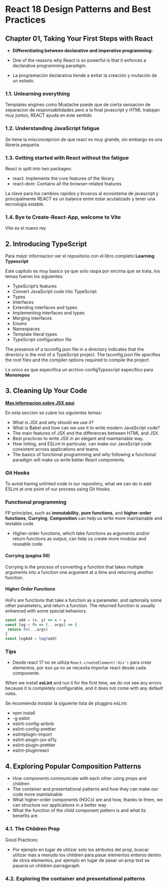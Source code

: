 # React 18 Design Patterns and Best Practices

## Chapter 01, Taking Your First Steps with React

- **Differentiating between declarative and imperative programming:**

- One of the reasons why React is so powerful is that it enforces a declarative programming paradigm.
- La programación declarativa tiende a evitar la creación y mutación de un estado.

### 1.1. Unlearning everything

Templates engines como Mustache puede que de cierta sensacion de separacion de responsabilidades pero a la final javascript y HTML trabajan muy juntos, REACT ayuda en este sentido

### 1.2. Understanding JavaScript fatigue

Se tiene la misconcepcion de que react es muy grande, sin embargo es una libreria pequeña.

### 1.3. Getting started with React without the fatigue

React is split into two packages:

- react: Implements the core features of the library
- react-dom: Contains all the browser-related features

La clave para los cambios rapidos y bruscos al ecosistema de javascript y principalmente REACT es un balance entre estar acutalizado y tener una tecnologia estable.

### 1.4. Bye to Create-React-App, welcome to Vite

Vite es el nuevo rey

## 2. Introducing TypeScript

Para mejor informacion ver el repositorio con el libro completo **Learning Typescript**

Este capitulo es muy basico ya que solo raspa por encima que se trata, los temas fueron los siguientes:

- TypeScript’s features
- Convert JavaScript code into TypeScript
- Types
- Interfaces
- Extending interfaces and types
- Implementing interfaces and types
- Merging interfaces
- Enums
- Namespaces
- Template literal types
- TypeScript configuration file

The presence of a tsconfig.json file in a directory indicates that the directory is the root of a TypeScript project. The tsconfig.json file specifies the root files and the compiler options required to compile the project

Lo unico es que especifica un archivo configTypescript especifico para **Monorepos**

## 3. Cleaning Up Your Code

[**Mas informacion sobre JSX aqui**](/03react/Patterns/JSXRules)

En esta seccion se cubre los siguientes temas:

- What is JSX and why should we use it?
- What is Babel and how can we use it to write modern JavaScript code?
- The main features of JSX and the differences between HTML and JSX.
- Best practices to write JSX in an elegant and maintainable way.
- How linting, and ESLint in particular, can make our JavaScript code consistent across applications and teams.
- The basics of functional programming and why following a functional paradigm will make us write better React components.

### Git Hooks

To avoid having unlinted code in our repository, what we can do is add ESLint at one point of our process using Git Hooks.

### Functional programming

FP principles, such as **immutability**, **pure functions**, and **higher-order functions**, **Currying**, **Composition** can help us write more maintainable and testable code.

- Higher-order functions, which take functions as arguments and/or return functions as output, can help us create more modular and reusable code.

#### Currying (pagina 56)

Currying is the process of converting a function that takes multiple arguments into a function one argument at a time and returning another function.

#### Higher Order Functions

HoFs are functions that take a function as a parameter, and optionally some other parameters, and return a function. The returned function is usually enhanced with some special behaviors.

```javascript
const add = (x, y) => x + y
const log = fn => (...args) => { 
 return fn(...args)
}
const logAdd = log(add)
```

### Tips

- Desde react 17 no se utiliza `React.createElement('div')` para crear elementos, por eso ya no se necesita importar react desde cada componente.

When we install **esLint** and run it for the first time, we do not see any errors because it is completely configurable, and it does not come with any default rules.

Se recomienda instalar la siguiente lista de pluggins esLint:

- npm install
- -g eslint
- eslint-config-airbnb
- eslint-config-prettier
- eslintplugin-import
- eslint-plugin-jsx-a11y
- eslint-plugin-prettier
- eslint-pluginreact

## 4. Exploring Popular Composition Patterns

- How components communicate with each other using props and children
- The container and presentational patterns and how they can make our code more maintainable
- What higher-order components (HOCs) are and how, thanks to them, we can structure our applications in a better way
- What the function of the child component pattern is and what its benefits are.

### 4.1. The Children Prop

Good Practices:

- Por ejemplo en lugar de utilizar solo los atributos del prop, buscar utilizar mas a menudo los children para pasar elementos enteros dentro de otros elementos, por ejemplo en lugar de pasar un prop text se pasaria un children parragpraph.

### 4.2. Exploring the container and presentational patterns
